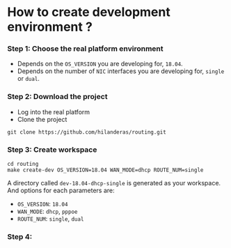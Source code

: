 # How to create development environment ?

### Step 1: Choose the real platform environment
* Depends on the `OS_VERSION` you are developing for, `18.04`.
* Depends on the number of `NIC` interfaces you are developing for, `single` or `dual`.

### Step 2: Download the project
* Log into the real platform
* Clone the project 
```
git clone https://github.com/hilanderas/routing.git
```

### Step 3: Create workspace
```
cd routing
make create-dev OS_VERSION=18.04 WAN_MODE=dhcp ROUTE_NUM=single
```

A directory called `dev-18.04-dhcp-single` is generated as your workspace. And options for each parameters are:
* `OS_VERSION`: `18.04`
* `WAN_MODE`: `dhcp`, `pppoe`
* `ROUTE_NUM`: `single`, `dual`

### Step 4:  
